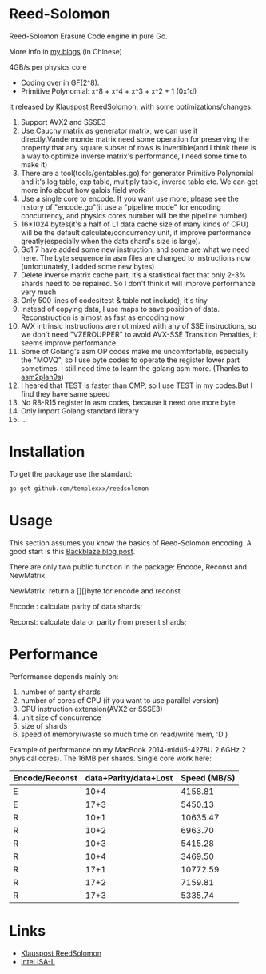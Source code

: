 # Reed-Solomon

Reed-Solomon Erasure Code engine in pure Go.

More info in [my blogs](http://www.templex.xyz/blog/101/reedsolomon.html) (in Chinese)

4GB/s per physics core

 * Coding over in GF(2^8).
 * Primitive Polynomial: x^8 + x^4 + x^3 + x^2 + 1 (0x1d)

It released by  [Klauspost ReedSolomon](https://github.com/klauspost/reedsolomon), with some optimizations/changes:

1. Support AVX2 and SSSE3
2. Use Cauchy matrix as generator matrix, we can use it directly.Vandermonde matrix need some operation for preserving the
property that any square subset of rows is invertible(and I think there is a way to optimize inverse matrix's performance, I need some time to make it)
3. There are a tool(tools/gentables.go) for generator Primitive Polynomial and it's log table, exp table, multiply table,
inverse table etc. We can get more info about how galois field work
4. Use a single core to encode. If you want use more, please see the history of "encode.go"(it use a "pipeline mode" for encoding concurrency,
and physics cores number will be the pipeline number)
5. 16*1024 bytes(it's a half of L1 data cache size of many kinds of CPU) will be the default calculate/concurrency unit,
   it improve performance greatly(especially when the data shard's size is large).
6. Go1.7 have added some new instruction, and some are what we need here. The byte sequence in asm files are changed to
instructions now (unfortunately, I added some new bytes)
7. Delete inverse matrix cache part, it’s a statistical fact that only 2-3% shards need to be repaired.
So I don't think it will improve performance very much
8. Only 500 lines of codes(test & table not include), it's tiny
9. Instead of copying data, I use maps to save position of data. Reconstruction is almost as fast as encoding now
10. AVX intrinsic instructions are not mixed with any of SSE instructions, so we don't need "VZEROUPPER" to avoid AVX-SSE Transition Penalties,
it seems improve performance.
11. Some of Golang's asm OP codes make me uncomfortable, especially the "MOVQ", so I use byte codes to operate the register lower part sometimes.
I still need time to learn the golang asm more. (Thanks to [asm2plan9s](https://github.com/fwessels/asm2plan9s))
12. I heared that TEST is faster than CMP, so I use TEST in my codes.But I find they have same speed
13. No R8-R15 register in asm codes, because it need one more byte
14. Only import Golang standard library
15. ...

# Installation
To get the package use the standard:
```bash
go get github.com/templexxx/reedsolomon
```

# Usage

This section assumes you know the basics of Reed-Solomon encoding. A good start is this [Backblaze blog post](https://www.backblaze.com/blog/reed-solomon/).

There are only two public function in the package: Encode, Reconst and NewMatrix

NewMatrix: return a [][]byte for encode and reconst

Encode : calculate parity of data shards;

Reconst: calculate data or parity from present shards;

# Performance
Performance depends mainly on:

1. number of parity shards
2. number of cores of CPU (if you want to use parallel version)
3. CPU instruction extension(AVX2 or SSSE3)
4. unit size of concurrence
5. size of shards
6. speed of memory(waste so much time on read/write mem, :D )

Example of performance on my MacBook 2014-mid(i5-4278U 2.6GHz 2 physical cores). The 16MB per shards.
Single core work here:

| Encode/Reconst | data+Parity/data+Lost    | Speed (MB/S) |
|----------------|-------------------|--------------|
| E              |      10+4       |4158.81  |
| E              |      17+3       | 5450.13  |
| R              |      10+1       | 10635.47 |
| R              |      10+2       | 6963.70  |
| R              |      10+3       | 5415.28  |
| R              |      10+4      | 3469.50 |
| R              |      17+1 | 10772.59  |
| R              |      17+2 | 7159.81  |
| R              |      17+3 | 5335.74  |

# Links
* [Klauspost ReedSolomon](https://github.com/klauspost/reedsolom)
* [intel ISA-L](https://github.com/01org/isa-l)
